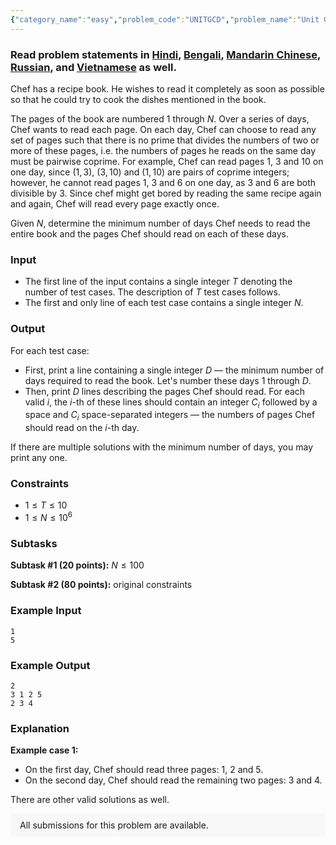 ```yaml
---
{"category_name":"easy","problem_code":"UNITGCD","problem_name":"Unit GCD","problemComponents":{"constraints":"","constraintsState":false,"subtasks":"","subtasksState":false,"inputFormat":"","inputFormatState":false,"outputFormat":"","outputFormatState":false,"sampleTestCases":{}},"video_editorial_url":"","languages_supported":{"0":"CPP14","1":"C","2":"JAVA","3":"PYTH 3.6","4":"CPP17","5":"PYTH","6":"PYP3","7":"CS2","8":"ADA","9":"PYPY","10":"TEXT","11":"PAS fpc","12":"NODEJS","13":"RUBY","14":"PHP","15":"GO","16":"HASK","17":"TCL","18":"PERL","19":"SCALA","20":"LUA","21":"kotlin","22":"BASH","23":"JS","24":"LISP sbcl","25":"rust","26":"PAS gpc","27":"BF","28":"CLOJ","29":"R","30":"D","31":"CAML","32":"FORT","33":"ASM","34":"swift","35":"FS","36":"WSPC","37":"LISP clisp","38":"SQL","39":"SCM guile","40":"PERL6","41":"ERL","42":"CLPS","43":"ICK","44":"NICE","45":"PRLG","46":"ICON","47":"COB","48":"SCM chicken","49":"PIKE","50":"SCM qobi","51":"ST","52":"NEM"},"max_timelimit":1,"source_sizelimit":50000,"problem_author":"noobie27","problem_tester":null,"date_added":"9-03-2020","tags":{"0":"april20","1":"noobie27","2":"pigeonhole","3":"simple","4":"taran_1407"},"problem_difficulty_level":"Simple","best_tag":"","editorial_url":"https://discuss.codechef.com/problems/UNITGCD","time":{"view_start_date":1586779202,"submit_start_date":1586779202,"visible_start_date":1586779202,"end_date":1735669800},"is_direct_submittable":false,"problemDiscussURL":"https://discuss.codechef.com/search?q=UNITGCD","is_proctored":false,"visitedContests":{},"layout":"problem"}
---
```

### Read problem statements in [Hindi](https://www.codechef.com/download/translated/APRIL20/hindi/UNITGCD.pdf), [Bengali](https://www.codechef.com/download/translated/APRIL20/bengali/UNITGCD.pdf), [Mandarin Chinese](https://www.codechef.com/download/translated/APRIL20/mandarin/UNITGCD.pdf), [Russian](https://www.codechef.com/download/translated/APRIL20/russian/UNITGCD.pdf), and [Vietnamese](https://www.codechef.com/download/translated/APRIL20/vietnamese/UNITGCD.pdf) as well.

Chef has a recipe book. He wishes to read it completely as soon as possible so that he could try to cook the dishes mentioned in the book.

The pages of the book are numbered $1$ through $N$. Over a series of days, Chef wants to read each page. On each day, Chef can choose to read any set of pages such that there is no prime that divides the numbers of two or more of these pages, i.e. the numbers of pages he reads on the same day must be pairwise coprime. For example, Chef can read pages $1$, $3$ and $10$ on one day, since $(1, 3)$, $(3, 10)$ and $(1, 10)$ are pairs of coprime integers; however, he cannot read pages $1$, $3$ and $6$ on one day, as $3$ and $6$ are both divisible by $3$. Since chef might get bored by reading the same recipe again and again, Chef will read every page exactly once.

Given $N$, determine the minimum number of days Chef needs to read the entire book and the pages Chef should read on each of these days.

### Input
- The first line of the input contains a single integer $T$ denoting the number of test cases. The description of $T$ test cases follows.
- The first and only line of each test case contains a single integer $N$.

### Output
For each test case:
- First, print a line containing a single integer $D$ ― the minimum number of days required to read the book. Let's number these days $1$ through $D$.
- Then, print $D$ lines describing the pages Chef should read. For each valid $i$, the $i$-th of these lines should contain an integer $C_i$ followed by a space and $C_i$ space-separated integers ― the numbers of pages Chef should read on the $i$-th day.

If there are multiple solutions with the minimum number of days, you may print any one.

### Constraints
- $1 \le T \le 10$
- $1 \le N \le 10^6$

### Subtasks
**Subtask #1 (20 points):** $N \le 100$

**Subtask #2 (80 points):** original constraints

### Example Input
```
1
5
```

### Example Output
```
2
3 1 2 5
2 3 4
```

### Explanation
**Example case 1:**
- On the first day, Chef should read three pages: $1$, $2$ and $5$.
- On the second day, Chef should read the remaining two pages: $3$ and $4$.

There are other valid solutions as well.

<aside style='background: #f8f8f8;padding: 10px 15px;'><div>All submissions for this problem are available.</div></aside>